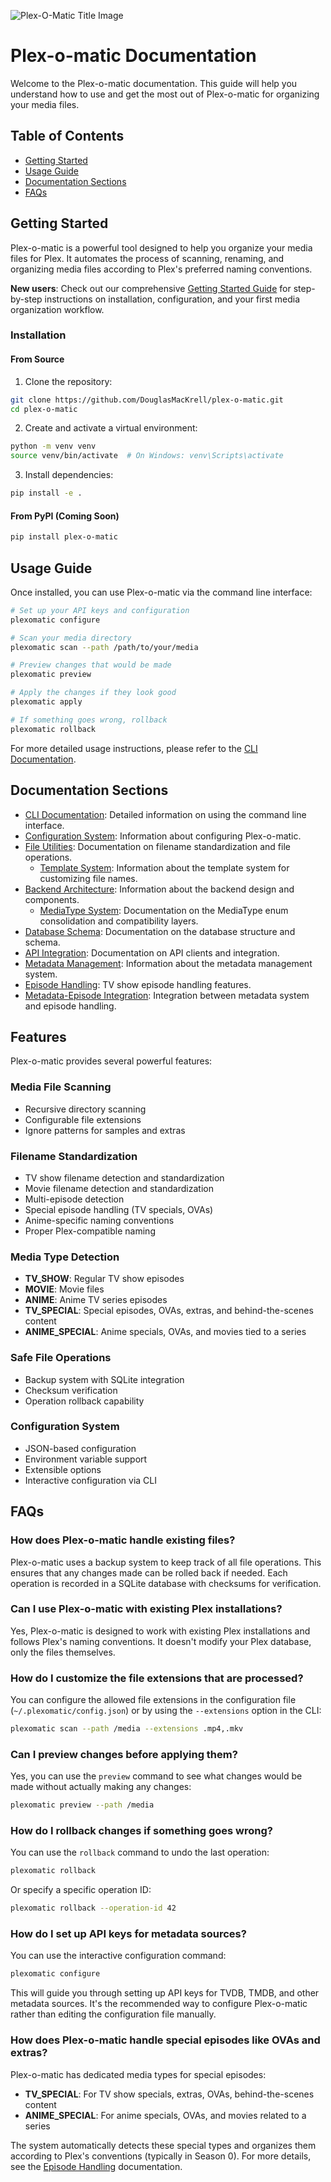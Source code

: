 ![Plex-O-Matic Title Image](../public/Plex-O-Matic_README_Title_Image.webp)

# Plex-o-matic Documentation

Welcome to the Plex-o-matic documentation. This guide will help you understand how to use and get the most out of Plex-o-matic for organizing your media files.

## Table of Contents

- [Getting Started](#getting-started)
- [Usage Guide](#usage-guide)
- [Documentation Sections](#documentation-sections)
- [FAQs](#faqs)

## Getting Started

Plex-o-matic is a powerful tool designed to help you organize your media files for Plex. It automates the process of scanning, renaming, and organizing media files according to Plex's preferred naming conventions.

**New users**: Check out our comprehensive [Getting Started Guide](getting_started.md) for step-by-step instructions on installation, configuration, and your first media organization workflow.

### Installation

#### From Source

1. Clone the repository:
```bash
git clone https://github.com/DouglasMacKrell/plex-o-matic.git
cd plex-o-matic
```

2. Create and activate a virtual environment:
```bash
python -m venv venv
source venv/bin/activate  # On Windows: venv\Scripts\activate
```

3. Install dependencies:
```bash
pip install -e .
```

#### From PyPI (Coming Soon)

```bash
pip install plex-o-matic
```

## Usage Guide

Once installed, you can use Plex-o-matic via the command line interface:

```bash
# Set up your API keys and configuration
plexomatic configure

# Scan your media directory
plexomatic scan --path /path/to/your/media

# Preview changes that would be made
plexomatic preview

# Apply the changes if they look good
plexomatic apply

# If something goes wrong, rollback
plexomatic rollback
```

For more detailed usage instructions, please refer to the [CLI Documentation](cli/README.md).

## Documentation Sections

- [CLI Documentation](cli/README.md): Detailed information on using the command line interface.
- [Configuration System](configuration/README.md): Information about configuring Plex-o-matic.
- [File Utilities](file-utils/README.md): Documentation on filename standardization and file operations.
  - [Template System](file-utils/template_system.md): Information about the template system for customizing file names.
- [Backend Architecture](backend/README.md): Information about the backend design and components.
  - [MediaType System](backend/media_type.md): Documentation on the MediaType enum consolidation and compatibility layers.
- [Database Schema](database/README.md): Documentation on the database structure and schema.
- [API Integration](api/README.md): Documentation on API clients and integration.
- [Metadata Management](metadata/README.md): Information about the metadata management system.
- [Episode Handling](episode_handling.md): TV show episode handling features.
- [Metadata-Episode Integration](metadata/episode_integration.md): Integration between metadata system and episode handling.

## Features

Plex-o-matic provides several powerful features:

### Media File Scanning
- Recursive directory scanning
- Configurable file extensions
- Ignore patterns for samples and extras

### Filename Standardization
- TV show filename detection and standardization
- Movie filename detection and standardization
- Multi-episode detection
- Special episode handling (TV specials, OVAs)
- Anime-specific naming conventions
- Proper Plex-compatible naming

### Media Type Detection
- **TV_SHOW**: Regular TV show episodes
- **MOVIE**: Movie files
- **ANIME**: Anime TV series episodes
- **TV_SPECIAL**: Special episodes, OVAs, extras, and behind-the-scenes content
- **ANIME_SPECIAL**: Anime specials, OVAs, and movies tied to a series

### Safe File Operations
- Backup system with SQLite integration
- Checksum verification
- Operation rollback capability

### Configuration System
- JSON-based configuration
- Environment variable support
- Extensible options
- Interactive configuration via CLI

## FAQs

### How does Plex-o-matic handle existing files?

Plex-o-matic uses a backup system to keep track of all file operations. This ensures that any changes made can be rolled back if needed. Each operation is recorded in a SQLite database with checksums for verification.

### Can I use Plex-o-matic with existing Plex installations?

Yes, Plex-o-matic is designed to work with existing Plex installations and follows Plex's naming conventions. It doesn't modify your Plex database, only the files themselves.

### How do I customize the file extensions that are processed?

You can configure the allowed file extensions in the configuration file (`~/.plexomatic/config.json`) or by using the `--extensions` option in the CLI:

```bash
plexomatic scan --path /media --extensions .mp4,.mkv
```

### Can I preview changes before applying them?

Yes, you can use the `preview` command to see what changes would be made without actually making any changes:

```bash
plexomatic preview --path /media
```

### How do I rollback changes if something goes wrong?

You can use the `rollback` command to undo the last operation:

```bash
plexomatic rollback
```

Or specify a specific operation ID:

```bash
plexomatic rollback --operation-id 42
```

### How do I set up API keys for metadata sources?

You can use the interactive configuration command:

```bash
plexomatic configure
```

This will guide you through setting up API keys for TVDB, TMDB, and other metadata sources. It's the recommended way to configure Plex-o-matic rather than editing the configuration file manually.

### How does Plex-o-matic handle special episodes like OVAs and extras?

Plex-o-matic has dedicated media types for special episodes:

- **TV_SPECIAL**: For TV show specials, extras, OVAs, behind-the-scenes content
- **ANIME_SPECIAL**: For anime specials, OVAs, and movies related to a series

The system automatically detects these special types and organizes them according to Plex's conventions (typically in Season 0). For more details, see the [Episode Handling](episode_handling.md) documentation.
